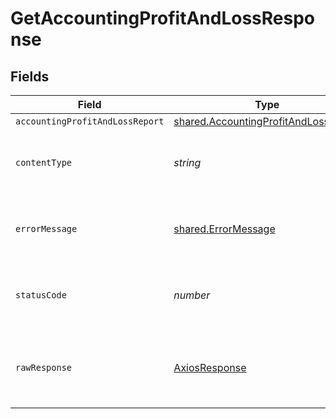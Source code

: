 # GetAccountingProfitAndLossResponse


## Fields

| Field                                                                                               | Type                                                                                                | Required                                                                                            | Description                                                                                         |
| --------------------------------------------------------------------------------------------------- | --------------------------------------------------------------------------------------------------- | --------------------------------------------------------------------------------------------------- | --------------------------------------------------------------------------------------------------- |
| `accountingProfitAndLossReport`                                                                     | [shared.AccountingProfitAndLossReport](../../../sdk/models/shared/accountingprofitandlossreport.md) | :heavy_minus_sign:                                                                                  | Success                                                                                             |
| `contentType`                                                                                       | *string*                                                                                            | :heavy_check_mark:                                                                                  | HTTP response content type for this operation                                                       |
| `errorMessage`                                                                                      | [shared.ErrorMessage](../../../sdk/models/shared/errormessage.md)                                   | :heavy_minus_sign:                                                                                  | Your API request was not properly authorized.                                                       |
| `statusCode`                                                                                        | *number*                                                                                            | :heavy_check_mark:                                                                                  | HTTP response status code for this operation                                                        |
| `rawResponse`                                                                                       | [AxiosResponse](https://axios-http.com/docs/res_schema)                                             | :heavy_minus_sign:                                                                                  | Raw HTTP response; suitable for custom response parsing                                             |